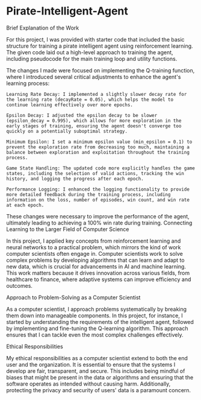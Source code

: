 # Pirate-Intelligent-Agent

Brief Explanation of the Work

For this project, I was provided with starter code that included the basic structure for training a pirate intelligent agent using reinforcement learning. The given code laid out a high-level approach to training the agent, including pseudocode for the main training loop and utility functions.

The changes I made were focused on implementing the Q-training function, where I introduced several critical adjustments to enhance the agent's learning process:

    Learning Rate Decay: I implemented a slightly slower decay rate for the learning rate (decayRate = 0.05), which helps the model to continue learning effectively over more epochs.
    
    Epsilon Decay: I adjusted the epsilon decay to be slower (epsilon_decay = 0.995), which allows for more exploration in the early stages of training, ensuring the agent doesn't converge too quickly on a potentially suboptimal strategy.
    
    Minimum Epsilon: I set a minimum epsilon value (min_epsilon = 0.1) to prevent the exploration rate from decreasing too much, maintaining a balance between exploration and exploitation throughout the training process.
    
    Game State Handling: The updated code more explicitly handles the game states, including the selection of valid actions, tracking the win history, and logging the progress after each epoch.
    
    Performance Logging: I enhanced the logging functionality to provide more detailed feedback during the training process, including information on the loss, number of episodes, win count, and win rate at each epoch.

These changes were necessary to improve the performance of the agent, ultimately leading to achieving a 100% win rate during training.
Connecting Learning to the Larger Field of Computer Science

In this project, I applied key concepts from reinforcement learning and neural networks to a practical problem, which mirrors the kind of work computer scientists often engage in. Computer scientists work to solve complex problems by developing algorithms that can learn and adapt to new data, which is crucial for advancements in AI and machine learning. This work matters because it drives innovation across various fields, from healthcare to finance, where adaptive systems can improve efficiency and outcomes.

Approach to Problem-Solving as a Computer Scientist

As a computer scientist, I approach problems systematically by breaking them down into manageable components. In this project, for instance, I started by understanding the requirements of the intelligent agent, followed by implementing and fine-tuning the Q-learning algorithm. This approach ensures that I can tackle even the most complex challenges effectively.

Ethical Responsibilities

My ethical responsibilities as a computer scientist extend to both the end user and the organization. It is essential to ensure that the systems I develop are fair, transparent, and secure. This includes being mindful of biases that might be present in the data or algorithms and ensuring that the software operates as intended without causing harm. Additionally, protecting the privacy and security of users' data is a paramount concern.
